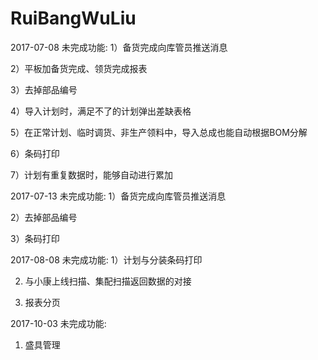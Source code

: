 # RuiBangWuLiu

2017-07-08
未完成功能:
1）备货完成向库管员推送消息

2）平板加备货完成、领货完成报表

3）去掉部品编号

4）导入计划时，满足不了的计划弹出差缺表格

5）在正常计划、临时调货、非生产领料中，导入总成也能自动根据BOM分解

6）条码打印

7）计划有重复数据时，能够自动进行累加


2017-07-13
未完成功能:
1）备货完成向库管员推送消息

2）去掉部品编号

3）条码打印

2017-08-08
未完成功能:
1）计划与分装条码打印

2) 与小康上线扫描、集配扫描返回数据的对接

3) 报表分页


2017-10-03
未完成功能:
1) 盛具管理